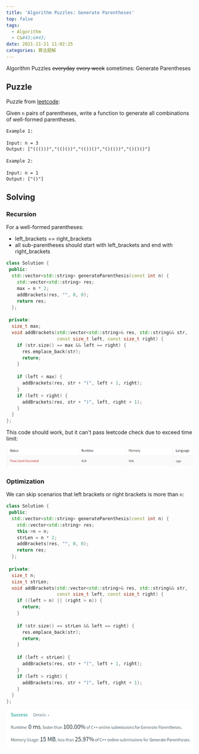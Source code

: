 ```yaml
---
title: 'Algorithm Puzzles: Generate Parentheses'
top: false
tags:
  - Algorithm
  - C&#43;&#43;
date: 2021-11-21 11:02:25
categories: 算法题解
---
```


Algorithm Puzzles ~~everyday~~ ~~every week~~ sometimes: Generate Parentheses

<!--more-->

## Puzzle
Puzzle from [leetcode](https://leetcode.com):

Given `n` pairs of parentheses, write a function to generate all combinations of well-formed parentheses.

```
Example 1:

Input: n = 3
Output: ["((()))","(()())","(())()","()(())","()()()"]

Example 2:

Input: n = 1
Output: ["()"]
```

## Solving
### Recursion

For a well-formed parentheses:
- left_brackets == right_brackets
- all sub-parentheses should start with left_brackets and end with right_brackets

```cpp
class Solution {
 public:
  std::vector<std::string> generateParenthesis(const int n) {
    std::vector<std::string> res;
    max = n * 2;
    addBrackets(res, "", 0, 0);
    return res;
  };

 private:
  size_t max;
  void addBrackets(std::vector<std::string>& res, std::string&& str,
                   const size_t left, const size_t right) {
    if (str.size() == max && left == right) {
      res.emplace_back(str);
      return;
    }

    if (left < max) {
      addBrackets(res, str + "(", left + 1, right);
    }
    if (left > right) {
      addBrackets(res, str + ")", left, right + 1);
    }
  }
};
```

This code should work, but it can't pass leetcode check due to exceed time limit:

![](Algorithm-Puzzles-Generate-Parentheses/s1.png)

### Optimization

We can skip scenarios that left brackets or right brackets is more than `n`:

```cpp
class Solution {
 public:
  std::vector<std::string> generateParenthesis(const int n) {
    std::vector<std::string> res;
    this->n = n;
    strLen = n * 2;
    addBrackets(res, "", 0, 0);
    return res;
  };

 private:
  size_t n;
  size_t strLen;
  void addBrackets(std::vector<std::string>& res, std::string&& str,
                   const size_t left, const size_t right) {
    if ((left > n) || (right > n)) {
      return;
    }

    if (str.size() == strLen && left == right) {
      res.emplace_back(str);
      return;
    }

    if (left < strLen) {
      addBrackets(res, str + "(", left + 1, right);
    }
    if (left > right) {
      addBrackets(res, str + ")", left, right + 1);
    }
  }
};
```

![](Algorithm-Puzzles-Generate-Parentheses/s2.png)


